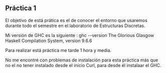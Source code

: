 ## Práctica 1

El objetivo de está prática es el de conocer el entorno que usaremos durante todo el semestre en el laboratorio de Estructuras Discretas.

Mi versión de GHC es la siguiente :
ghc --version
The Glorious Glasgow Haskell Compilation System, version 9.6.6

Para realizar está práctica me tarde 1 hora y media.

No me encontré con problemas de instalación para esta práctica más que no el no tener instalado desde el inicio Curl, para desde él instalaar el GHC.